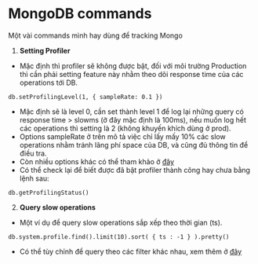# MongoDB commands

Một vài commands mình hay dùng để tracking Mongo
1. **Setting Profiler**
- Mặc định thì profiler sẽ không được bật, đối với môi trường Production thì cần
    phải setting feature này nhằm theo dõi response time của các operations tới DB.
```
db.setProfilingLevel(1, { sampleRate: 0.1 })
```

- Mặc định sẽ là level 0, cần set thành level 1 để log lại những query có response time > slowms (ở đây mặc định là 100ms), nếu muốn log hết các
    operations thì setting là 2 (không khuyến khích dùng ở prod).
- Options sampleRate ở trên mô tả việc chỉ lấy mấy 10% các slow operations nhằm
    tránh lãng phí space của DB, và cũng đủ thông tin để điều tra.
- Còn nhiều options khác có thể tham khảo ở [đây](https://docs.mongodb.com/manual/tutorial/manage-the-database-profiler/#enable-and-configure-database-profiling)
- Có thể check lại để biết được đã bật profiler thành công hay chưa bằng lệnh
    sau:
```
db.getProfilingStatus()
```

2. **Query slow operations**
- Một ví dụ để query slow operations sắp xếp theo thời gian (ts).
```
db.system.profile.find().limit(10).sort( { ts : -1 } ).pretty()
```

- Có thể tùy chỉnh để query theo các filter khác nhau, xem thêm ở [đây](https://docs.mongodb.com/manual/tutorial/manage-the-database-profiler/#example-profiler-data-queries) 

